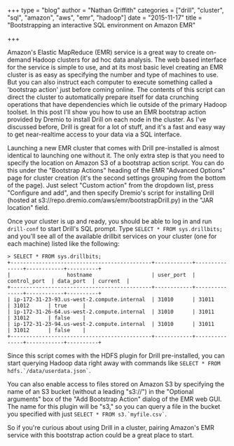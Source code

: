 +++
type = "blog"
author = "Nathan Griffith"
categories = ["drill", "cluster", "sql", "amazon", "aws", "emr", "hadoop"]
date = "2015-11-17"
title = "Bootstrapping an interactive SQL environment on Amazon EMR"

+++

Amazon's Elastic MapReduce (EMR) service is a great way to create on-demand Hadoop clusters for ad hoc data analysis.
The web based interface for the service is simple to use, and at its most basic level creating an EMR cluster is as easy
as specifying the number and type of machines to use. But you can also instruct each computer to execute something
called a 'bootstrap action' just before coming online. The contents of this script can direct the cluster to
automatically prepare itself for data crunching operations that have dependencies which lie outside of the primary
Hadoop toolset. In this post I'll show you how to use an EMR bootstrap action provided by Dremio to install Drill on
each node in the cluster. As I've discussed before, Drill is great for a lot of stuff, and it's a fast and easy way to
get near-realtime access to your data via a SQL interface.

Launching a new EMR cluster that comes with Drill pre-installed is almost identical to launching one without it. The
only extra step is that you need to specify the location on Amazon S3 of a bootstrap action script. You can do this
under the "Bootstrap Actions" heading of the EMR "Advanced Options" page for cluster creation (it's the second settings
grouping from the bottom of the page). Just select "Custom action" from the dropdown list, press "Configure and add",
and then specify Dremio's script for installing Drill (hosted at s3://repo.dremio.com/aws/emr/bootstrapDrill.py) in the
"JAR location" field.

Once your cluster is up and ready, you should be able to log in and run `drill-conf` to start Drill's SQL prompt. Type
`SELECT * FROM sys.drillbits;` and you'll see all of the available drillbit services on your cluster (one for each
machine) listed like the following:

```
> SELECT * FROM sys.drillbits;
+---------------------------------------------+------------+---------------+------------+----------+
|                  hostname                   | user_port  | control_port  | data_port  | current  |
+---------------------------------------------+------------+---------------+------------+----------+
| ip-172-31-23-93.us-west-2.compute.internal  | 31010      | 31011         | 31012      | true     |
| ip-172-31-26-64.us-west-2.compute.internal  | 31010      | 31011         | 31012      | false    |
| ip-172-31-23-94.us-west-2.compute.internal  | 31010      | 31011         | 31012      | false    |
+---------------------------------------------+------------+---------------+------------+----------+
```

Since this script comes with the HDFS plugin for Drill pre-installed, you can start querying Hadoop data right away with
commands like `` SELECT * FROM hdfs.`/data/userdata.json` ``.

You can also enable access to files stored on Amazon S3 by specifying the name of an S3 bucket (without a leading
"s3://") in the "Optional arguments" box of the "Add Bootstrap Action" dialog of the EMR web GUI. The name for this
plugin will be "s3," so you can query a file in the bucket you specified with just `` SELECT * FROM s3.`myfile.csv` ``.

So if you're curious about using Drill in a cluster, pairing Amazon's EMR service with this bootstrap action could be a
great place to start.
